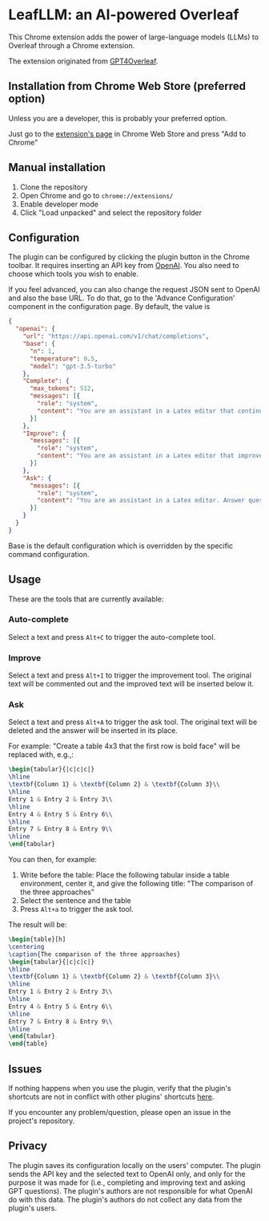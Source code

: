 # LeafLLM: an AI-powered Overleaf
This Chrome extension adds the power of large-language models (LLMs) to Overleaf through a Chrome extension.

The extension originated from [GPT4Overleaf](https://github.com/e3ntity/gpt4overleaf).

## Installation from Chrome Web Store (preferred option)
Unless you are a developer, this is probably your preferred option.

Just go to the [extension's page](https://chrome.google.com/webstore/detail/leafllm/feomoidgfifpofabcapiipjjjoigjeoa) in Chrome Web Store and press "Add to Chrome"

## Manual installation
1. Clone the repository
2. Open Chrome and go to `chrome://extensions/`
3. Enable developer mode
4. Click "Load unpacked" and select the repository folder

## Configuration
The plugin can be configured by clicking the plugin button in the Chrome toolbar. It requires inserting an API key from [OpenAI](https://platform.openai.com/account/api-keys). You also need to choose which tools you wish to enable.

If you feel advanced, you can also change the request JSON sent to OpenAI and also the base URL.
To do that, go to the 'Advance Configuration' component in the configuration page. By default, the value is 
```json
{
  "openai": {
    "url": "https://api.openai.com/v1/chat/completions",
    "base": {
      "n": 1,
      "temperature": 0.5,
      "model": "gpt-3.5-turbo"
    },
    "Complete": {
      "max_tokens": 512,
      "messages": [{
        "role": "system",
        "content": "You are an assistant in a Latex editor that continues the given text. No need to rewrite the given text"
      }]
    },
    "Improve": {
      "messages": [{
        "role": "system",
        "content": "You are an assistant in a Latex editor that improves the given text"
      }]
    },
    "Ask": {
      "messages": [{
        "role": "system",
        "content": "You are an assistant in a Latex editor. Answer questions without introduction/explanations"
      }]
    }
  }
}
```
Base is the default configuration which is overridden by the specific command configuration.

## Usage
These are the tools that are currently available:

### Auto-complete
Select a text and press `Alt+C` to trigger the auto-complete tool.

### Improve
Select a text and press `Alt+I` to trigger the improvement tool. The original text will be commented out and the improved text will be inserted below it.

### Ask
Select a text and press `Alt+A` to trigger the ask tool. The original text will be deleted and the answer will be inserted in its place. 

For example: "Create a table 4x3 that the first row is bold face" will be replaced with, e.g.,:
```latex
\begin{tabular}{|c|c|c|}
\hline
\textbf{Column 1} & \textbf{Column 2} & \textbf{Column 3}\\
\hline
Entry 1 & Entry 2 & Entry 3\\
\hline
Entry 4 & Entry 5 & Entry 6\\
\hline
Entry 7 & Entry 8 & Entry 9\\
\hline
\end{tabular}
```

You can then, for example:
1. Write before the table: Place the following tabular inside a table environment, center it, and give the following title: "The comparison of the three approaches"
2. Select the sentence and the table
3. Press `Alt+a` to trigger the ask tool. 

The result will be:
```latex
\begin{table}[h]
\centering
\caption{The comparison of the three approaches}
\begin{tabular}{|c|c|c|}
\hline
\textbf{Column 1} & \textbf{Column 2} & \textbf{Column 3}\\
\hline
Entry 1 & Entry 2 & Entry 3\\
\hline
Entry 4 & Entry 5 & Entry 6\\
\hline
Entry 7 & Entry 8 & Entry 9\\
\hline
\end{tabular}
\end{table}
```

## Issues
If nothing happens when you use the plugin, verify that the plugin's shortcuts are not in conflict with other plugins' shortcuts [here](chrome://extensions/shortcuts).

If you encounter any problem/question, please open an issue in the project's repository.

## Privacy
The plugin saves its configuration locally on the users' computer. The plugin sends the API key and the selected text to OpenAI only, and only for the purpose it was made for (i.e., completing and improving text and asking GPT questions). The plugin's authors are not responsible for what OpenAI do with this data. The plugin's authors do not collect any data from the plugin's users.